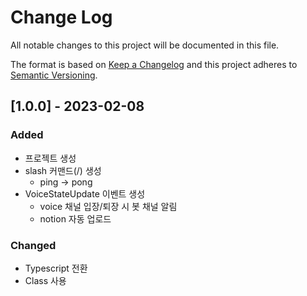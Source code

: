 # Change Log

All notable changes to this project will be documented in this file.

The format is based on [Keep a Changelog](http://keepachangelog.com/) and this project adheres to [Semantic Versioning](http://semver.org/).

## [1.0.0] - 2023-02-08

### Added

- 프로젝트 생성
- slash 커맨드(/) 생성
  - ping -> pong
- VoiceStateUpdate 이벤트 생성
  - voice 채널 입장/퇴장 시 봇 채널 알림
  - notion 자동 업로드

### Changed

- Typescript 전환
- Class 사용
